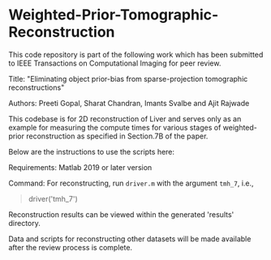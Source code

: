 # Weighted-Prior-Tomographic-Reconstruction

This code repository is part of the following work which has been submitted to IEEE Transactions on Computational Imaging for peer review.

Title: "Eliminating object prior-bias from sparse-projection tomographic reconstructions"

Authors: Preeti Gopal, Sharat Chandran, Imants Svalbe and Ajit Rajwade

This codebase is for 2D reconstruction of Liver and serves only as an example for measuring the compute times for various stages of weighted-prior reconstruction as specified in Section.7B of the paper. 

Below are the instructions to use the scripts here:

Requirements: Matlab 2019 or later version

Command:  For reconstructing, run `driver.m` with the argument `tmh_7`, i.e.,

> driver('tmh_7')

Reconstruction results can be viewed within the generated 'results' directory.

Data and scripts for reconstructing other datasets will be made
available after the review process is complete.
